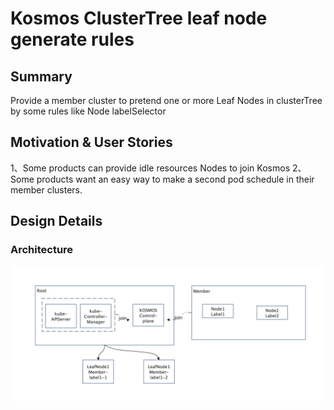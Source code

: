 # Kosmos ClusterTree leaf node generate rules

## Summary
Provide a member cluster to pretend one or more Leaf Nodes in clusterTree by some rules like Node labelSelector

## Motivation & User Stories
1、Some products can provide idle resources Nodes to join Kosmos
2、Some products want an easy way to make a second pod schedule in their member clusters.

## Design Details
### Architecture
![leaf_node_rules](img/leaf-nodes.png)